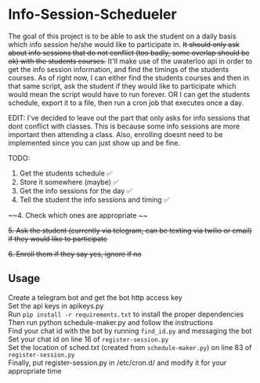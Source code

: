 # Info-Session-Schedueler

The goal of this project is to be able to ask the student on a daily basis which info session he/she would like to participate in. ~~It should only ask about info sessions that do not conflict (too badly, some overlap should be ok) with the students courses.~~ It'll make use of the uwaterloo api in order to get the info session information, and find the timings of the students courses. As of right now, I can either find the students courses and then in that same script, ask the student if they would like to participate which would mean the script would have to run forever. OR I can get the students schedule, export it to a file, then run a cron job that executes once a day.

EDIT:
I've decided to leave out the part that only asks for info sessions that dont conflict with classes. This is because some info sessions are more important then attending a class. Also, enrolling doesnt need to be implemented since you can just show up and be fine.

TODO: <br>

1. Get the students schedule :white_check_mark:
2. Store it somewhere (maybe) :white_check_mark:
3. Get the info sessions for the day :white_check_mark:
4. Tell the student the info sessions and timing :white_check_mark:

~~4. Check which ones are appropriate ~~

~~5. Ask the student (currently via telegram, can be texting via twilio or email) if they would like to participate~~

~~6. Enroll them if they say yes, ignore if no~~

## Usage
Create a telegram bot and get the bot http access key<br>
Set the api keys in apikeys.py<br>
Run `pip install -r requirements.txt` to install the proper dependencies<br>
Then run python schedule-maker.py and follow the instructions<br>
Find your chat id with the bot by running `find_id.py` and messaging the bot<br>
Set your chat id on line 16 of `register-session.py`<br>
Set the location of sched.txt (created from `schedule-maker.py`) on line 83 of `register-session.py`<br>
Finally, put register-session.py in /etc/cron.d/ and modify it for your appropriate time<br>
